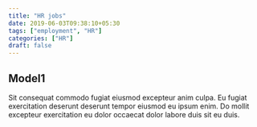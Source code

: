 ```yaml
---
title: "HR jobs"
date: 2019-06-03T09:38:10+05:30
tags: ["employment", "HR"]
categories: ["HR"]
draft: false
---
```


## Model1

Sit consequat commodo fugiat eiusmod excepteur anim culpa. Eu fugiat exercitation deserunt deserunt tempor eiusmod eu ipsum enim. Do mollit excepteur exercitation eu dolor occaecat dolor labore duis sit eu duis.
